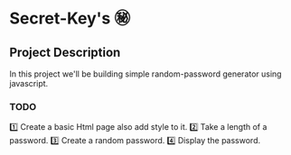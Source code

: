 
# Secret-Key's ㊙️

## Project Description

In this project we'll be building simple random-password generator using javascript.

### TODO

1️⃣ Create a basic Html page also add style to it.
2️⃣ Take a length of a password.
3️⃣ Create a random password.
4️⃣ Display the password.
